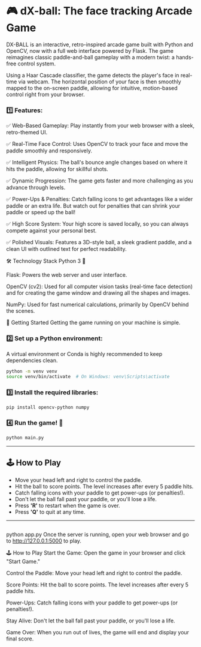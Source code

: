 # 🎮 dX-ball: The face tracking Arcade Game

DX-BALL is an interactive, retro-inspired arcade game built with Python and OpenCV, now with a full web interface powered by Flask. The game reimagines classic paddle-and-ball gameplay with a modern twist: a hands-free control system.

Using a Haar Cascade classifier, the game detects the player's face in real-time via webcam. The horizontal position of your face is then smoothly mapped to the on-screen paddle, allowing for intuitive, motion-based control right from your browser.

### 1️⃣ Features:
✅ Web-Based Gameplay: Play instantly from your web browser with a sleek, retro-themed UI.

✅ Real-Time Face Control: Uses OpenCV to track your face and move the paddle smoothly and responsively.

✅ Intelligent Physics: The ball's bounce angle changes based on where it hits the paddle, allowing for skillful shots.

✅ Dynamic Progression: The game gets faster and more challenging as you advance through levels.

✅ Power-Ups & Penalties: Catch falling icons to get advantages like a wider paddle or an extra life. But watch out for penalties that can shrink your paddle or speed up the ball!

✅ High Score System: Your high score is saved locally, so you can always compete against your personal best.

✅ Polished Visuals: Features a 3D-style ball, a sleek gradient paddle, and a clean UI with outlined text for perfect readability.

🛠️ Technology Stack
Python 3 🐍

Flask: Powers the web server and user interface.

OpenCV (cv2): Used for all computer vision tasks (real-time face detection) and for creating the game window and drawing all the shapes and images.

NumPy: Used for fast numerical calculations, primarily by OpenCV behind the scenes.

🚀 Getting Started
Getting the game running on your machine is simple.

### 2️⃣ Set up a Python environment:

A virtual environment or Conda is highly recommended to keep dependencies clean.

```bash
python -m venv venv
source venv/bin/activate  # On Windows: venv\Scripts\activate
```

### 3️⃣ Install the required libraries:

```bash
pip install opencv-python numpy
```

### 4️⃣ Run the game\! 🎉

```bash
python main.py
```

-----

## 🕹️ How to Play

  - Move your head left and right to control the paddle.
  - Hit the ball to score points. The level increases after every 5 paddle hits.
  - Catch falling icons with your paddle to get power-ups (or penalties\!).
  - Don't let the ball fall past your paddle, or you'll lose a life.
  - Press **'R'** to restart when the game is over.
  - Press **'Q'** to quit at any time.

-----

```
```

python app.py
Once the server is running, open your web browser and go to http://127.0.0.1:5000 to play.

🕹️ How to Play
Start the Game: Open the game in your browser and click "Start Game."

Control the Paddle: Move your head left and right to control the paddle.

Score Points: Hit the ball to score points. The level increases after every 5 paddle hits.

Power-Ups: Catch falling icons with your paddle to get power-ups (or penalties!).

Stay Alive: Don't let the ball fall past your paddle, or you'll lose a life.

Game Over: When you run out of lives, the game will end and display your final score.

